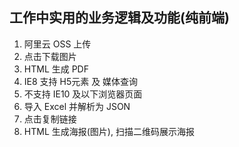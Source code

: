 ## 工作中实用的业务逻辑及功能(纯前端)

1. 阿里云 OSS 上传
2. 点击下载图片
3. HTML 生成 PDF
4. IE8 支持 H5元素 及 媒体查询
5. 不支持 IE10 及以下浏览器页面
6. 导入 Excel 并解析为 JSON
7. 点击复制链接
8. HTML 生成海报(图片), 扫描二维码展示海报